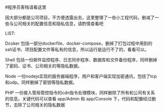 #程序员客栈请看这里

因大部分都是公司项目，不方便透露出去，这里整理了一些小工程代码，删减了一些与公司相关的配置信息和隐私信息，请酌情查看吧

LIST:

Dcoker 包括一部分dockerfile、docker-compose，删掉了打包过程中用到的ssh证书、项目配置文件等私有的信息，所以运行是运行不了的，看看可以。

Shell 包括一份邮件监控程序、日志同步程序、数据库和文件备份程序，同样删掉了密码、证书、公司相关的等隐私数据。

Node 一份nodejs实现的服务器端程序，用户和客户端实现加密通讯，包括了tcp和udp。同样删掉了密钥等隐私数据。

PHP 一份接入管局管控指令的cdn指令处理模块，同样删除了所有和公司有关系的信息。关键代码可以查看 app/Admin 和 app/Console 下，代码和配置经过删节，去除了公司相关的隐私数据
